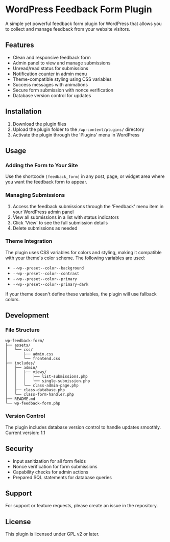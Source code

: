 # WordPress Feedback Form Plugin

A simple yet powerful feedback form plugin for WordPress that allows you to collect and manage feedback from your website visitors.

## Features

- Clean and responsive feedback form
- Admin panel to view and manage submissions
- Unread/read status for submissions
- Notification counter in admin menu
- Theme-compatible styling using CSS variables
- Success messages with animations
- Secure form submission with nonce verification
- Database version control for updates

## Installation

1. Download the plugin files
2. Upload the plugin folder to the `/wp-content/plugins/` directory
3. Activate the plugin through the 'Plugins' menu in WordPress

## Usage

### Adding the Form to Your Site

Use the shortcode `[feedback_form]` in any post, page, or widget area where you want the feedback form to appear.

### Managing Submissions

1. Access the feedback submissions through the 'Feedback' menu item in your WordPress admin panel
2. View all submissions in a list with status indicators
3. Click 'View' to see the full submission details
4. Delete submissions as needed

### Theme Integration

The plugin uses CSS variables for colors and styling, making it compatible with your theme's color scheme. The following variables are used:

- `--wp--preset--color--background`
- `--wp--preset--color--contrast`
- `--wp--preset--color--primary`
- `--wp--preset--color--primary-dark`

If your theme doesn't define these variables, the plugin will use fallback colors.

## Development

### File Structure

```
wp-feedback-form/
├── assets/
│   └── css/
│       ├── admin.css
│       └── frontend.css
├── includes/
│   ├── admin/
│   │   ├── views/
│   │   │   ├── list-submissions.php
│   │   │   └── single-submission.php
│   │   └── class-admin-page.php
│   ├── class-database.php
│   └── class-form-handler.php
├── README.md
└── wp-feedback-form.php
```

### Version Control

The plugin includes database version control to handle updates smoothly. Current version: 1.1

## Security

- Input sanitization for all form fields
- Nonce verification for form submissions
- Capability checks for admin actions
- Prepared SQL statements for database queries

## Support

For support or feature requests, please create an issue in the repository.

## License

This plugin is licensed under GPL v2 or later. 